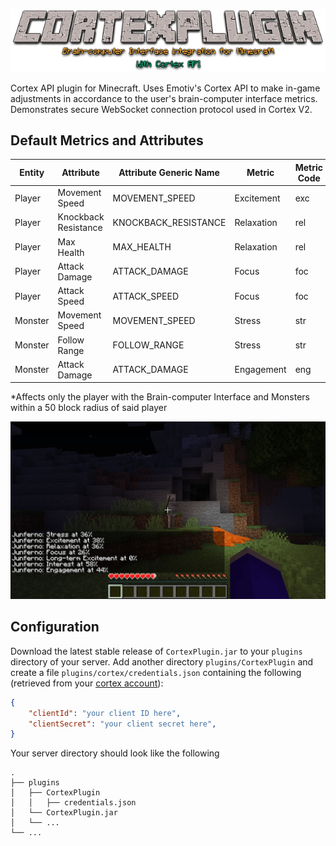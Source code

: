 <p align="center">
  <img src="static/title.png" />
</p>

Cortex API plugin for Minecraft. Uses Emotiv's Cortex API to make in-game adjustments in accordance to the user's brain-computer interface metrics. Demonstrates secure WebSocket connection protocol used in Cortex V2.

## Default Metrics and Attributes

| Entity | Attribute | Attribute Generic Name | Metric | Metric Code | Relationship |
| --- | --- | --- | --- | --- | --- |
| Player | Movement Speed | MOVEMENT_SPEED | Excitement | exc | Direct |
| Player | Knockback Resistance | KNOCKBACK_RESISTANCE | Relaxation | rel | Inverse |
| Player | Max Health | MAX_HEALTH | Relaxation | rel | Direct |
| Player | Attack Damage | ATTACK_DAMAGE | Focus | foc | Direct |
| Player | Attack Speed | ATTACK_SPEED | Focus | foc | Direct |
| Monster | Movement Speed | MOVEMENT_SPEED | Stress | str | Direct |
| Monster | Follow Range | FOLLOW_RANGE | Stress | str | Direct |
| Monster | Attack Damage | ATTACK_DAMAGE | Engagement | eng | Direct |

*Affects only the player with the Brain-computer Interface and Monsters within a 50 block radius of said player

![Screenshot](static/screenshot.png)

## Configuration

Download the latest stable release of `CortexPlugin.jar` to your `plugins` directory of your server. Add another directory `plugins/CortexPlugin` and create a file `plugins/cortex/credentials.json` containing the following (retrieved from your [cortex account](https://www.emotiv.com/my-account/cortex-apps/)):

```json
{
	"clientId": "your client ID here",
	"clientSecret": "your client secret here",
}
```
Your server directory should look like the following
```
.
├── plugins
│   ├── CortexPlugin
│   │   ├── credentials.json
│   └── CortexPlugin.jar
│   └── ...
└── ...
```

